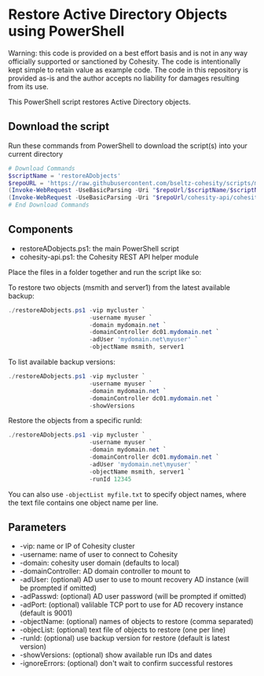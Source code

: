 # Restore Active Directory Objects using PowerShell

Warning: this code is provided on a best effort basis and is not in any way officially supported or sanctioned by Cohesity. The code is intentionally kept simple to retain value as example code. The code in this repository is provided as-is and the author accepts no liability for damages resulting from its use.

This PowerShell script restores Active Directory objects.

## Download the script

Run these commands from PowerShell to download the script(s) into your current directory

```powershell
# Download Commands
$scriptName = 'restoreADobjects'
$repoURL = 'https://raw.githubusercontent.com/bseltz-cohesity/scripts/master/powershell'
(Invoke-WebRequest -UseBasicParsing -Uri "$repoUrl/$scriptName/$scriptName.ps1").content | Out-File "$scriptName.ps1"; (Get-Content "$scriptName.ps1") | Set-Content "$scriptName.ps1"
(Invoke-WebRequest -UseBasicParsing -Uri "$repoUrl/cohesity-api/cohesity-api.ps1").content | Out-File cohesity-api.ps1; (Get-Content cohesity-api.ps1) | Set-Content cohesity-api.ps1
# End Download Commands
```

## Components

* restoreADobjects.ps1: the main PowerShell script
* cohesity-api.ps1: the Cohesity REST API helper module

Place the files in a folder together and run the script like so:

To restore two objects (msmith and server1) from the latest available backup:

```powershell
./restoreADobjects.ps1 -vip mycluster `
                       -username myuser `
                       -domain mydomain.net `
                       -domainController dc01.mydomain.net `
                       -adUser 'mydomain.net\myuser' `
                       -objectName msmith, server1
```

To list available backup versions:

```powershell
./restoreADobjects.ps1 -vip mycluster `
                       -username myuser `
                       -domain mydomain.net `
                       -domainController dc01.mydomain.net `
                       -showVersions
```

Restore the objects from a specific runId:

```powershell
./restoreADobjects.ps1 -vip mycluster `
                       -username myuser `
                       -domain mydomain.net `
                       -domainController dc01.mydomain.net `
                       -adUser 'mydomain.net\myuser' `
                       -objectName msmith, server1 `
                       -runId 12345
```

You can also use `-objectList myfile.txt` to specify object names, where the text file contains one object name per line.

## Parameters

* -vip: name or IP of Cohesity cluster
* -username: name of user to connect to Cohesity
* -domain: cohesity user domain (defaults to local)
* -domainController: AD domain controller to mount to
* -adUser: (optional) AD user to use to mount recovery AD instance (will be prompted if omitted)
* -adPasswd: (optional) AD user password (will be prompted if omitted)
* -adPort: (optional) valilable TCP port to use for AD recovery instance (default is 9001)
* -objectName: (optional) names of objects to restore (comma separated)
* -objecList: (optional) text file of objects to restore (one per line)
* -runId: (optional) use backup version for restore (default is latest version)
* -showVersions: (optional) show available run IDs and dates
* -ignoreErrors: (optional) don't wait to confirm successful restores
